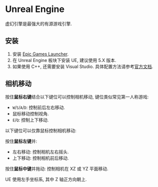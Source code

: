 # Unreal Engine

虚幻引擎是最强大的有源游戏引擎.

## 安装

1. 安装 [Epic Games Launcher].
2. 在 Unreal Engine 板块下安装 UE, 建议使用 5.X 版本.
3. 如果使用 C++, 还需要安装 Visual Studio. 具体配置方法请参考[官方文档](https://dev.epicgames.com/documentation/en-us/unreal-engine/setting-up-visual-studio-development-environment-for-cplusplus-projects-in-unreal-engine).

[Epic Games Launcher]: https://store.epicgames.com/en-US/download

## 相机移动

按住**鼠标右键**结合以下键位可以控制相机移动, 键位类似常见第一人称游戏:

- `W`/`S`/`A`/`D`: 控制前后左右移动.
- 鼠标移动控制视角.
- `E`/`Q`: 控制上下移动.

以下键位可以仅靠鼠标控制相机移动:

按住**鼠标左键**并:

- 左右移动: 控制相机左右摇头.
- 上下移动: 控制相机前后移动.

按住**鼠标中键**并拖动: 控制相机在 XZ 或 YZ 平面移动.

UE 使用左手坐标系, 其中 Z 轴正方向朝上.
